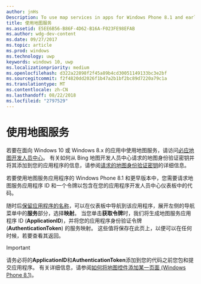 ```yaml
---
author: jnHs
Description: To use map services in apps for Windows Phone 8.1 and earlier, you need a map service application ID and a token to include in your app's code. You can get this token in the Dev Center dashboard.
title: 使用地图服务
ms.assetid: E5EE6B56-B86F-4D62-B16A-F023FE98EFAB
ms.author: wdg-dev-content
ms.date: 09/27/2017
ms.topic: article
ms.prod: windows
ms.technology: uwp
keywords: windows 10, uwp
ms.localizationpriority: medium
ms.openlocfilehash: d322a22898f2f45a89b4cd30051149133bc3e2bf
ms.sourcegitcommit: f2f4820dd2026f1b47a2b1bf2bc89d7220a79c1a
ms.translationtype: MT
ms.contentlocale: zh-CN
ms.lasthandoff: 08/22/2018
ms.locfileid: "2797529"
---
```

# <a name="use-map-services"></a>使用地图服务

若要在面向 Windows 10 或 Windows 8.x 的应用中使用地图服务，请访问[必应地图开发人员中心](http://go.microsoft.com/fwlink/p/?LinkId=614880)。 有关如何从 Bing 地图开发人员中心请求的地图身份验证密钥并将其添加到您的应用程序的信息，请参阅[请求的地图身份验证密钥](../maps-and-location/authentication-key.md)的详细信息。 

若要使用地图服务应用程序的 Windows Phone 8.1 和更早版本中，您需要请求地图服务应用程序 ID 和一个令牌以包含在您的应用程序开发人员中心仪表板中的代码。

随时后[保留应用程序的名称](create-your-app-by-reserving-a-name.md)，可以在仪表板中导航到该应用程序，展开左侧的导航菜单中的**服务**部分，选择**映射**。 当您单击**获取令牌**时，我们将生成地图服务应用程序 ID (**ApplicationID**)，并将您的应用程序身份验证令牌 (**AuthenticationToken**) 的服务映射。 这些值将保存在此页上，以便可以在任何时候，若要查看其返回。

> [!IMPORTANT]
> 请务必将的**ApplicationID**和**AuthenticationToken**添加到您的代码之前您包和提交应用程序。 有关详细信息，请参阅[如何将地图控件添加某一页面 (Windows Phone 8.1)](http://go.microsoft.com/fwlink/p/?LinkId=614882)。

 

 




